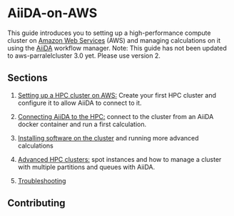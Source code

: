 # AiiDA-on-AWS
This guide introduces you to setting up a high-performance compute cluster on [Amazon Web Services](https://aws.amazon.com/ec2) (AWS) and managing calculations on it using the [AiiDA](https://www.aiida.net/) workflow manager.
Note: This guide has not been updated to aws-parralelcluster 3.0 yet. Please use version 2.

## Sections
1. [Setting up a HPC cluster on AWS:](Section1/aws-cluster-setup.md)
Create your first HPC cluster and configure it to allow AiiDA to connect to it.
2. [Connecting AiiDA to the HPC:](Section2/connecting-aiida.md) connect to the cluster from an AiiDA docker container and run a first calculation. 
3. [Installing software on the cluster](Section3/installing-software.md) and running more advanced calculations
4. [Advanced HPC clusters:](Section4/advanced-clusters.md) spot instances and how to manage a cluster with multiple partitions and queues with AiiDA.

5. [Troubleshooting](Troubleshooting/Troubleshooting.md)

## Contributing



